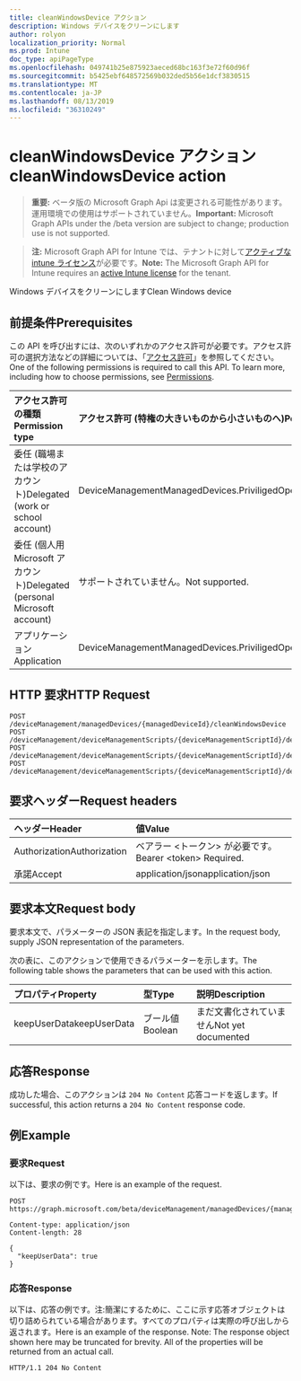 ```yaml
---
title: cleanWindowsDevice アクション
description: Windows デバイスをクリーンにします
author: rolyon
localization_priority: Normal
ms.prod: Intune
doc_type: apiPageType
ms.openlocfilehash: 049741b25e875923aeced68bc163f3e72f60d96f
ms.sourcegitcommit: b5425ebf648572569b032ded5b56e1dcf3830515
ms.translationtype: MT
ms.contentlocale: ja-JP
ms.lasthandoff: 08/13/2019
ms.locfileid: "36310249"
---
```

# <a name="cleanwindowsdevice-action"></a><span data-ttu-id="43581-103">cleanWindowsDevice アクション</span><span class="sxs-lookup"><span data-stu-id="43581-103">cleanWindowsDevice action</span></span>

> <span data-ttu-id="43581-104">**重要:** ベータ版の Microsoft Graph Api は変更される可能性があります。運用環境での使用はサポートされていません。</span><span class="sxs-lookup"><span data-stu-id="43581-104">**Important:** Microsoft Graph APIs under the /beta version are subject to change; production use is not supported.</span></span>

> <span data-ttu-id="43581-105">**注:** Microsoft Graph API for Intune では、テナントに対して[アクティブな intune ライセンス](https://go.microsoft.com/fwlink/?linkid=839381)が必要です。</span><span class="sxs-lookup"><span data-stu-id="43581-105">**Note:** The Microsoft Graph API for Intune requires an [active Intune license](https://go.microsoft.com/fwlink/?linkid=839381) for the tenant.</span></span>

<span data-ttu-id="43581-106">Windows デバイスをクリーンにします</span><span class="sxs-lookup"><span data-stu-id="43581-106">Clean Windows device</span></span>

## <a name="prerequisites"></a><span data-ttu-id="43581-107">前提条件</span><span class="sxs-lookup"><span data-stu-id="43581-107">Prerequisites</span></span>
<span data-ttu-id="43581-p101">この API を呼び出すには、次のいずれかのアクセス許可が必要です。アクセス許可の選択方法などの詳細については、「[アクセス許可](/graph/permissions-reference)」を参照してください。</span><span class="sxs-lookup"><span data-stu-id="43581-p101">One of the following permissions is required to call this API. To learn more, including how to choose permissions, see [Permissions](/graph/permissions-reference).</span></span>

|<span data-ttu-id="43581-110">アクセス許可の種類</span><span class="sxs-lookup"><span data-stu-id="43581-110">Permission type</span></span>|<span data-ttu-id="43581-111">アクセス許可 (特権の大きいものから小さいものへ)</span><span class="sxs-lookup"><span data-stu-id="43581-111">Permissions (from most to least privileged)</span></span>|
|:---|:---|
|<span data-ttu-id="43581-112">委任 (職場または学校のアカウント)</span><span class="sxs-lookup"><span data-stu-id="43581-112">Delegated (work or school account)</span></span>|<span data-ttu-id="43581-113">DeviceManagementManagedDevices.PriviligedOperation.All</span><span class="sxs-lookup"><span data-stu-id="43581-113">DeviceManagementManagedDevices.PriviligedOperation.All</span></span>|
|<span data-ttu-id="43581-114">委任 (個人用 Microsoft アカウント)</span><span class="sxs-lookup"><span data-stu-id="43581-114">Delegated (personal Microsoft account)</span></span>|<span data-ttu-id="43581-115">サポートされていません。</span><span class="sxs-lookup"><span data-stu-id="43581-115">Not supported.</span></span>|
|<span data-ttu-id="43581-116">アプリケーション</span><span class="sxs-lookup"><span data-stu-id="43581-116">Application</span></span>|<span data-ttu-id="43581-117">DeviceManagementManagedDevices.PriviligedOperation.All</span><span class="sxs-lookup"><span data-stu-id="43581-117">DeviceManagementManagedDevices.PriviligedOperation.All</span></span>|

## <a name="http-request"></a><span data-ttu-id="43581-118">HTTP 要求</span><span class="sxs-lookup"><span data-stu-id="43581-118">HTTP Request</span></span>
<!-- {
  "blockType": "ignored"
}
-->
``` http
POST /deviceManagement/managedDevices/{managedDeviceId}/cleanWindowsDevice
POST /deviceManagement/deviceManagementScripts/{deviceManagementScriptId}/deviceRunStates/{deviceManagementScriptDeviceStateId}/managedDevice/cleanWindowsDevice
POST /deviceManagement/deviceManagementScripts/{deviceManagementScriptId}/deviceRunStates/{deviceManagementScriptDeviceStateId}/managedDevice/users/{userId}/managedDevices/{managedDeviceId}/cleanWindowsDevice
POST /deviceManagement/deviceManagementScripts/{deviceManagementScriptId}/deviceRunStates/{deviceManagementScriptDeviceStateId}/managedDevice/detectedApps/{detectedAppId}/managedDevices/{managedDeviceId}/cleanWindowsDevice
```

## <a name="request-headers"></a><span data-ttu-id="43581-119">要求ヘッダー</span><span class="sxs-lookup"><span data-stu-id="43581-119">Request headers</span></span>
|<span data-ttu-id="43581-120">ヘッダー</span><span class="sxs-lookup"><span data-stu-id="43581-120">Header</span></span>|<span data-ttu-id="43581-121">値</span><span class="sxs-lookup"><span data-stu-id="43581-121">Value</span></span>|
|:---|:---|
|<span data-ttu-id="43581-122">Authorization</span><span class="sxs-lookup"><span data-stu-id="43581-122">Authorization</span></span>|<span data-ttu-id="43581-123">ベアラー &lt;トークン&gt; が必要です。</span><span class="sxs-lookup"><span data-stu-id="43581-123">Bearer &lt;token&gt; Required.</span></span>|
|<span data-ttu-id="43581-124">承諾</span><span class="sxs-lookup"><span data-stu-id="43581-124">Accept</span></span>|<span data-ttu-id="43581-125">application/json</span><span class="sxs-lookup"><span data-stu-id="43581-125">application/json</span></span>|

## <a name="request-body"></a><span data-ttu-id="43581-126">要求本文</span><span class="sxs-lookup"><span data-stu-id="43581-126">Request body</span></span>
<span data-ttu-id="43581-127">要求本文で、パラメーターの JSON 表記を指定します。</span><span class="sxs-lookup"><span data-stu-id="43581-127">In the request body, supply JSON representation of the parameters.</span></span>

<span data-ttu-id="43581-128">次の表に、このアクションで使用できるパラメーターを示します。</span><span class="sxs-lookup"><span data-stu-id="43581-128">The following table shows the parameters that can be used with this action.</span></span>

|<span data-ttu-id="43581-129">プロパティ</span><span class="sxs-lookup"><span data-stu-id="43581-129">Property</span></span>|<span data-ttu-id="43581-130">型</span><span class="sxs-lookup"><span data-stu-id="43581-130">Type</span></span>|<span data-ttu-id="43581-131">説明</span><span class="sxs-lookup"><span data-stu-id="43581-131">Description</span></span>|
|:---|:---|:---|
|<span data-ttu-id="43581-132">keepUserData</span><span class="sxs-lookup"><span data-stu-id="43581-132">keepUserData</span></span>|<span data-ttu-id="43581-133">ブール値</span><span class="sxs-lookup"><span data-stu-id="43581-133">Boolean</span></span>|<span data-ttu-id="43581-134">まだ文書化されていません</span><span class="sxs-lookup"><span data-stu-id="43581-134">Not yet documented</span></span>|



## <a name="response"></a><span data-ttu-id="43581-135">応答</span><span class="sxs-lookup"><span data-stu-id="43581-135">Response</span></span>
<span data-ttu-id="43581-136">成功した場合、このアクションは `204 No Content` 応答コードを返します。</span><span class="sxs-lookup"><span data-stu-id="43581-136">If successful, this action returns a `204 No Content` response code.</span></span>

## <a name="example"></a><span data-ttu-id="43581-137">例</span><span class="sxs-lookup"><span data-stu-id="43581-137">Example</span></span>

### <a name="request"></a><span data-ttu-id="43581-138">要求</span><span class="sxs-lookup"><span data-stu-id="43581-138">Request</span></span>
<span data-ttu-id="43581-139">以下は、要求の例です。</span><span class="sxs-lookup"><span data-stu-id="43581-139">Here is an example of the request.</span></span>
``` http
POST https://graph.microsoft.com/beta/deviceManagement/managedDevices/{managedDeviceId}/cleanWindowsDevice

Content-type: application/json
Content-length: 28

{
  "keepUserData": true
}
```

### <a name="response"></a><span data-ttu-id="43581-140">応答</span><span class="sxs-lookup"><span data-stu-id="43581-140">Response</span></span>
<span data-ttu-id="43581-p102">以下は、応答の例です。注:簡潔にするために、ここに示す応答オブジェクトは切り詰められている場合があります。すべてのプロパティは実際の呼び出しから返されます。</span><span class="sxs-lookup"><span data-stu-id="43581-p102">Here is an example of the response. Note: The response object shown here may be truncated for brevity. All of the properties will be returned from an actual call.</span></span>
``` http
HTTP/1.1 204 No Content
```






